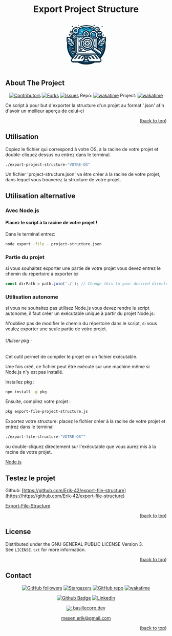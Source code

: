 <div align="center">
</div>
<a name="readme-top"></a>

<!-- PROJECT LOGO -->
<br />
<div align="center">
  <h1>Export Project Structure</h1>
  <a href="https://github.com/Erik-42">
    <img src="assets/img/EPS.jpeg" alt="Logo Export Project Stucture" width="150" height="150">
  </a>
</div>


<!-- ABOUT THE PROJECT -->

## About The Project

<div align="center">


[![Contributors][contributors-shield]][contributors-url]
[![Forks][forks-shield]][forks-url]
[![Issues][issues-shield]][issues-url]
Repo: [![wakatime](https://wakatime.com/badge/github/Erik-42/export-file-structure.svg)](https://wakatime.com/badge/github/Erik-42/export-file-structure)
Project: [![wakatime](https://wakatime.com/badge/user/f84d00d8-fee3-4ca3-803d-3daa3c7053a5/project/9f40ffc6-b660-481b-8f1e-46fa60ade704.svg)](https://wakatime.com/badge/user/f84d00d8-fee3-4ca3-803d-3daa3c7053a5/project/9f40ffc6-b660-481b-8f1e-46fa60ade704)

</div>

Ce script à pour but d'exporter la structure d'un projet au format '.json' afin d'avoir un meilleur aperçu de celui-ci
<p></p>


<p align="right">(<a href="#readme-top">back to top</a>)</p>

## Utilisation
Copiez le fichier qui correspond à votre OS, à la racine de votre projet et double-cliquez dessus ou entrez dans le terminal.

```bash
./export-project-structure-"VOTRE-OS" 
```
Un fichier 'project-structure.json' va être créer à la racine de votre projet, dans lequel vous trouverez la structure de votre projet.

## Utilisation alternative

### Avec Node.js

#### Placez le script à la racine de votre projet !

Dans le terminal entrez: 

```bash
node export -file - project-structure.json
```
### Partie du projet
si vous souhaitez exporter une partie de votre projet vous devez entrez le chemin du répertoire à exporter ici 

```js
const dirPath = path.join('./'); // Change this to your desired directory
```
### Utilisation autonome
si vous ne souhaitez pas utilisez Node.js vous devez rendre le script autonome, il faut créer un exécutable unique à partir du projet Node.js:

N'oubliez pas de modifier le chemin du répertoire dans le script, si vous voulez exporter une seule partie de votre projet.

###### Utiliser pkg : 
Cet outil permet de compiler le projet en un fichier exécutable. 

Une fois créé, ce fichier peut être exécuté sur une machine même si Node.js n'y est pas installé.

Installez pkg :
```bash
npm install -g pkg
```

Ensuite, compilez votre projet :
```bash
pkg export-file-project-structure.js
```
Exportez votre structure:
placez le fichier créer à la racine de votre projet et entrez dans le terminal
```bash
./export-file-structure-"VOTRE-OS"" 
```
ou double-cliquez directement sur l'exécutable que vous aurez mis à la racine de votre projet.

<div>
<a href=https://nodejs.org>Node.js</a>
</div>

## Testez le projet

Github: [https://github.com/Erik-42/export-file-structure](https://https://github.com/Erik-42/export-file-structure)

<a href=#>Export-File-Structure</a>

<p align="right">(<a href="#readme-top">back to top</a>)</p>

## License

Distributed under the GNU GENERAL PUBLIC LICENSE
Version 3.<br>
See `LICENSE.txt` for more information.

<p align="right">(<a href="#readme-top">back to top</a>)</p>

## Contact

<div align="center">

[![GitHub followers][github followers-shield]][github followers-url]
[![Stargazers][stars-shield]][stars-url]
[![GitHub repo][github repo-shield]][github repo-url]
[![wakatime](https://wakatime.com/badge/user/f84d00d8-fee3-4ca3-803d-3daa3c7053a5.svg)](https://wakatime.com/@f84d00d8-fee3-4ca3-803d-3daa3c7053a5)

[![Github Badge][github badge-shield]][github badge-url]
[![LinkedIn][linkedin-shield]][linkedin-url]

<a href = 'https://basillecorp.dev'> <img width = '32px' align= 'center' src="https://raw.githubusercontent.com/rahulbanerjee26/githubAboutMeGenerator/main/icons/portfolio.png"/> basillecorp.dev</a>

mesen.erik@gmail.com

</div>

<p align="right">(<a href="#readme-top">back to top</a>)</p>

<!-- MARKDOWN LINKS & IMAGES -->
<!-- https://www.markdownguide.org/basic-syntax/#reference-style-links -->

[wakatime-shield]: https://wakatime.com/badge/user/f84d00d8-fee3-4ca3-803d-3daa3c7053a5.svg
[wakatime-url]: https://wakatime.com/@f84d00d8-fee3-4ca3-803d-3daa3c7053a5
[github badge-shield]: https://img.shields.io/badge/Github-Erik--42-155?style=for-the-badge&logo=github
[github badge-url]: https://github.com/Erik-42
[github repo-shield]: https://img.shields.io/badge/Repositories-68-blue
[github repo-url]: https://github.com/Erik-42/Erik-42?tab=repositories
[github followers-shield]: https://img.shields.io/github/followers/Erik-42
[github followers-url]: https://github.com/followers/Erik-42
[contributors-shield]: https://img.shields.io/github/contributors/Erik-42/export-project-structure
[contributors-url]: https://github.com/Erik-42/export-project-structure/graphs/contributors
[forks-shield]: https://img.shields.io/github/forks/Erik-42/export-file-structure
[forks-url]: https://github.com/Erik-42/export-file-structure/forks
[issues-shield]: https://img.shields.io/github/issues-raw/Erik-42/export-file-structure
[issues-url]: https://github.com/Erik-42/export-file-structure/issues
[stars-shield]: https://img.shields.io/github/stars/Erik-42
[stars-url]: https://github.com/Erik-42?tab=stars
[linkedin-shield]: https://img.shields.io/badge/-LinkedIn-black.svg?style=for-the-badge&logo=linkedin&colorB=555
[linkedin-url]: https://www.linkedin.com/in/erik-mesen/
[html-shield]: https://img.shields.io/badge/-LinkedIn-black.svg?style=for-the-badge&logo=linkedin&colorB=555
[html-url]: https://html.spec.whatwg.org/
[css-shield]: https://img.shields.io/badge/-LinkedIn-black.svg?style=for-the-badge&logo=linkedin&colorB=555
[css-url]: https://www.w3.org/TR/CSS/#css
[javascript-shield]: https://img.shields.io/badge/-LinkedIn-black.svg?style=for-the-badge&logo=linkedin&colorB=555
